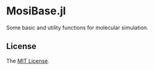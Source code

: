 # MosiBase.jl

Some basic and utility functions for molecular simulation.

## License

The [MIT License](https://sunoru.mit-license.org/).
